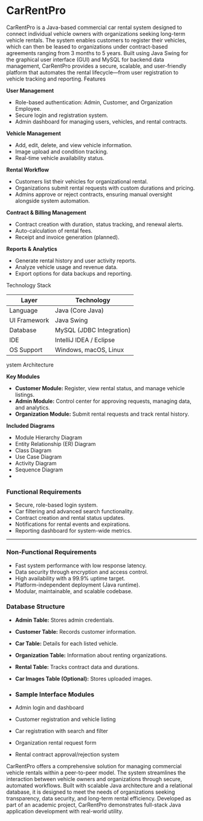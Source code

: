 # CarRentPro
CarRentPro is a Java-based commercial car rental system designed to connect individual vehicle owners with organizations seeking long-term vehicle rentals. The system enables customers to register their vehicles, which can then be leased to organizations under contract-based agreements ranging from 3 months to 5 years. Built using Java Swing for the graphical user interface (GUI) and MySQL for backend data management, CarRentPro provides a secure, scalable, and user-friendly platform that automates the rental lifecycle—from user registration to vehicle tracking and reporting.
Features

**User Management**
- Role-based authentication: Admin, Customer, and Organization Employee.
- Secure login and registration system.
- Admin dashboard for managing users, vehicles, and rental contracts.

**Vehicle Management**
- Add, edit, delete, and view vehicle information.
- Image upload and condition tracking.
- Real-time vehicle availability status.

**Rental Workflow**
- Customers list their vehicles for organizational rental.
- Organizations submit rental requests with custom durations and pricing.
- Admins approve or reject contracts, ensuring manual oversight alongside system automation.

**Contract & Billing Management**
- Contract creation with duration, status tracking, and renewal alerts.
- Auto-calculation of rental fees.
- Receipt and invoice generation (planned).

**Reports & Analytics**
- Generate rental history and user activity reports.
- Analyze vehicle usage and revenue data.
- Export options for data backups and reporting.

Technology Stack

| Layer        | Technology               |
|--------------|--------------------------|
| Language     | Java (Core Java)         |
| UI Framework | Java Swing               |
| Database     | MySQL (JDBC Integration) |
| IDE          | IntelliJ IDEA / Eclipse  |
| OS Support   | Windows, macOS, Linux    |

ystem Architecture

**Key Modules**
- **Customer Module:** Register, view rental status, and manage vehicle listings.
- **Admin Module:** Control center for approving requests, managing data, and analytics.
- **Organization Module:** Submit rental requests and track rental history.

**Included Diagrams**
- Module Hierarchy Diagram
- Entity Relationship (ER) Diagram
- Class Diagram
- Use Case Diagram
- Activity Diagram
- Sequence Diagram
- 
### Functional Requirements

- Secure, role-based login system.
- Car filtering and advanced search functionality.
- Contract creation and rental status updates.
- Notifications for rental events and expirations.
- Reporting dashboard for system-wide metrics.

---

### Non-Functional Requirements

- Fast system performance with low response latency.
- Data security through encryption and access control.
- High availability with a 99.9% uptime target.
- Platform-independent deployment (Java runtime).
- Modular, maintainable, and scalable codebase.

### Database Structure

- **Admin Table:** Stores admin credentials.
- **Customer Table:** Records customer information.
- **Car Table:** Details for each listed vehicle.
- **Organization Table:** Information about renting organizations.
- **Rental Table:** Tracks contract data and durations.
- **Car Images Table (Optional):** Stores uploaded images.

- ### Sample Interface Modules

- Admin login and dashboard
- Customer registration and vehicle listing
- Car registration with search and filter
- Organization rental request form
- Rental contract approval/rejection system

CarRentPro offers a comprehensive solution for managing commercial vehicle rentals within a peer-to-peer model. The system streamlines the interaction between vehicle owners and organizations through secure, automated workflows. Built with scalable Java architecture and a relational database, it is designed to meet the needs of organizations seeking transparency, data security, and long-term rental efficiency.
Developed as part of an academic project, CarRentPro demonstrates full-stack Java application development with real-world utility.
